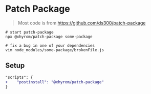 # Patch Package
> Most code is from https://github.com/ds300/patch-package

```
# start patch-package
npx @xhyrom/patch-package some-package

# fix a bug in one of your dependencies
vim node_modules/some-package/brokenFile.js
```

## Setup

```diff
"scripts": {
+    "postinstall": "@xhyrom/patch-package"
}
```